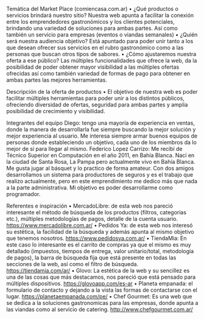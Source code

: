 Temática del Market Place (comiencasa.com.ar)
•	¿Qué productos o servicios brindará nuestro sitio?  Nuestra web apunta a facilitar la conexión entre los emprendedores gastronómicos y los clientes potenciales, brindando una variedad de soluciones para ambas partes. Así como también un servicio para empresas (eventos o viandas semanales)
•	¿Quién será nuestra audiencia  objetivo? Está apuntado para poder unir tanto a los que desean ofrecer sus servicios en el rubro gastronómico como a las personas que buscan otros tipos de sabores.
•	¿Cómo ajustaremos nuestra oferta a ese público? Las múltiples funcionalidades que ofrece la web, da la posibilidad de poder obtener mayor visibilidad a las múltiples ofertas ofrecidas así como también variedad de formas de pago para obtener en ambas partes las mejores herramientas.

Descripción de la oferta de productos
•	El objetivo de nuestra web es poder facilitar múltiples herramientas para poder unir a los distintos públicos, ofreciendo diversidad de ofertas, seguridad para ambas partes y amplia posibilidad de crecimiento y visibilidad.
 
Integrantes del equipo
Diego: tengo una mayoría de experiencia en ventas, donde la manera de desarrollarla fue siempre buscando la mejor solución y mejor experiencia al usuario. Me interesa siempre armar buenos equipos de personas donde estableciendo un objetivo, cada uno de los miembros da lo mejor de si para llegar al mismo.
Federico Lopez Carrizo: Me recibí de Técnico Superior en Computación en el año 2011, en Bahía Blanca. Nací en la ciudad de Santa Rosa, La Pampa pero actualmente vivo en Bahía Blanca. Me gusta jugar al básquet y lo practico de forma amateur. Con dos amigos desarrollamos un sistema para productores de seguros y es el trabajo que realizo actualmente, pero en este emprendimiento me dedico más que nada a la parte administrativa. Mi objetivo es poder desarrollarme como programador.

Referentes e inspiración
•	MercadoLibre: de esta web nos pareció interesante el método de búsqueda de los productos (filtros, categorías etc.), múltiples metodologías de pagos, detalle de la cuenta usuario. https://www.mercadolibre.com.ar/
•	Pedidos Ya: de esta web nos interesó su estética, la facilidad de la búsqueda y además apunta al mismo objetivo que tenemos nosotros. https://www.pedidosya.com.ar/
•	TiendaMia: En este caso lo interesante es el carrito de compras ya que el mismo es muy detallado (impuestos, tiempos de entrega, valor unitario/total, metodología de pagos), la barra de búsqueda fija que está presente en todas las secciones de la web, así como el filtro de búsqueda. https://tiendamia.com/ar/
•	Glovo: La estética de la web y su sencillez es una de las cosas que más destacamos, nos pareció que está pensado para múltiples dispositivos.  https://glovoapp.com/es-ar
•	Planeta empanada: el formulario de contacto y dejando a la vista las formas de contactarse con el lugar. https://planetaempanada.com/pe/
•	Chef Gourmet:  Es una web que se dedica a la soluciones gastronomicas para las empresas, donde apunta a las viandas como al servicio de catering. http://www.chefgourmet.com.ar/